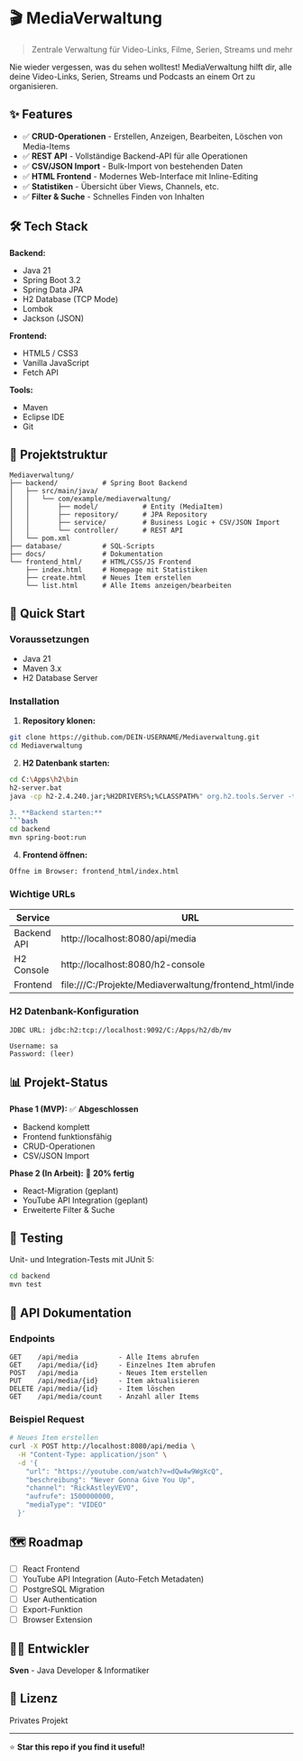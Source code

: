 # 🎬 MediaVerwaltung

> Zentrale Verwaltung für Video-Links, Filme, Serien, Streams und mehr

Nie wieder vergessen, was du sehen wolltest! MediaVerwaltung hilft dir, alle deine Video-Links, Serien, Streams und Podcasts an einem Ort zu organisieren.

## ✨ Features

- ✅ **CRUD-Operationen** - Erstellen, Anzeigen, Bearbeiten, Löschen von Media-Items
- ✅ **REST API** - Vollständige Backend-API für alle Operationen
- ✅ **CSV/JSON Import** - Bulk-Import von bestehenden Daten
- ✅ **HTML Frontend** - Modernes Web-Interface mit Inline-Editing
- ✅ **Statistiken** - Übersicht über Views, Channels, etc.
- ✅ **Filter & Suche** - Schnelles Finden von Inhalten

## 🛠️ Tech Stack

**Backend:**
- Java 21
- Spring Boot 3.2
- Spring Data JPA
- H2 Database (TCP Mode)
- Lombok
- Jackson (JSON)

**Frontend:**
- HTML5 / CSS3
- Vanilla JavaScript
- Fetch API

**Tools:**
- Maven
- Eclipse IDE
- Git

## 📁 Projektstruktur

```
Mediaverwaltung/
├── backend/           # Spring Boot Backend
│   ├── src/main/java/
│   │   └── com/example/mediaverwaltung/
│   │       ├── model/           # Entity (MediaItem)
│   │       ├── repository/      # JPA Repository
│   │       ├── service/         # Business Logic + CSV/JSON Import
│   │       └── controller/      # REST API
│   └── pom.xml
├── database/          # SQL-Scripts
├── docs/              # Dokumentation
└── frontend_html/     # HTML/CSS/JS Frontend
    ├── index.html     # Homepage mit Statistiken
    ├── create.html    # Neues Item erstellen
    └── list.html      # Alle Items anzeigen/bearbeiten
```

## 🚀 Quick Start

### Voraussetzungen

- Java 21
- Maven 3.x
- H2 Database Server

### Installation

1. **Repository klonen:**
```bash
git clone https://github.com/DEIN-USERNAME/Mediaverwaltung.git
cd Mediaverwaltung
```

2. **H2 Datenbank starten:**
```bash
cd C:\Apps\h2\bin
h2-server.bat
java -cp h2-2.4.240.jar;%H2DRIVERS%;%CLASSPATH%" org.h2.tools.Server -tcp -web -ifNotExists -tcpAllowOthers

3. **Backend starten:**
```bash
cd backend
mvn spring-boot:run
```

4. **Frontend öffnen:**
```
Öffne im Browser: frontend_html/index.html
```

### Wichtige URLs

| Service | URL |
|---------|-----|
| Backend API | http://localhost:8080/api/media  |
| H2 Console  | http://localhost:8080/h2-console |
| Frontend    | file:///C:/Projekte/Mediaverwaltung/frontend_html/index.html |

### H2 Datenbank-Konfiguration

```
JDBC URL: jdbc:h2:tcp://localhost:9092/C:/Apps/h2/db/mv

Username: sa
Password: (leer)
```

## 📊 Projekt-Status

**Phase 1 (MVP):** ✅ **Abgeschlossen**
- Backend komplett
- Frontend funktionsfähig
- CRUD-Operationen
- CSV/JSON Import

**Phase 2 (In Arbeit):** 🔄 **20% fertig**
- React-Migration (geplant)
- YouTube API Integration (geplant)
- Erweiterte Filter & Suche

## 🧪 Testing

Unit- und Integration-Tests mit JUnit 5:

```bash
cd backend
mvn test
```

## 📝 API Dokumentation

### Endpoints

```
GET    /api/media          - Alle Items abrufen
GET    /api/media/{id}     - Einzelnes Item abrufen
POST   /api/media          - Neues Item erstellen
PUT    /api/media/{id}     - Item aktualisieren
DELETE /api/media/{id}     - Item löschen
GET    /api/media/count    - Anzahl aller Items
```

### Beispiel Request

```bash
# Neues Item erstellen
curl -X POST http://localhost:8080/api/media \
  -H "Content-Type: application/json" \
  -d '{
    "url": "https://youtube.com/watch?v=dQw4w9WgXcQ",
    "beschreibung": "Never Gonna Give You Up",
    "channel": "RickAstleyVEVO",
    "aufrufe": 1500000000,
    "mediaType": "VIDEO"
  }'
```

## 🗺️ Roadmap

- [ ] React Frontend
- [ ] YouTube API Integration (Auto-Fetch Metadaten)
- [ ] PostgreSQL Migration
- [ ] User Authentication
- [ ] Export-Funktion
- [ ] Browser Extension

## 👨‍💻 Entwickler

**Sven** - Java Developer & Informatiker

## 📄 Lizenz

Privates Projekt

---

⭐ **Star this repo if you find it useful!**